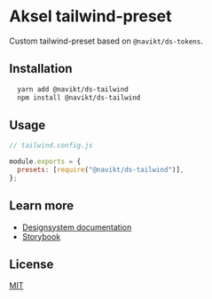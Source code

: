 # Aksel tailwind-preset

Custom tailwind-preset based on `@navikt/ds-tokens`.

## Installation

```bash
  yarn add @navikt/ds-tailwind
  npm install @navikt/ds-tailwind
```

## Usage

```javascript
// tailwind.config.js

module.exports = {
  presets: [require("@navikt/ds-tailwind")],
};
```

## Learn more

- [Designsystem documentation](https://aksel.nav.no/designsystem)
- [Storybook](https://main--5f801fb2aea7820022de2936.chromatic.com/)

## License

[MIT](https://github.com/navikt/aksel/blob/main/LICENCE)
